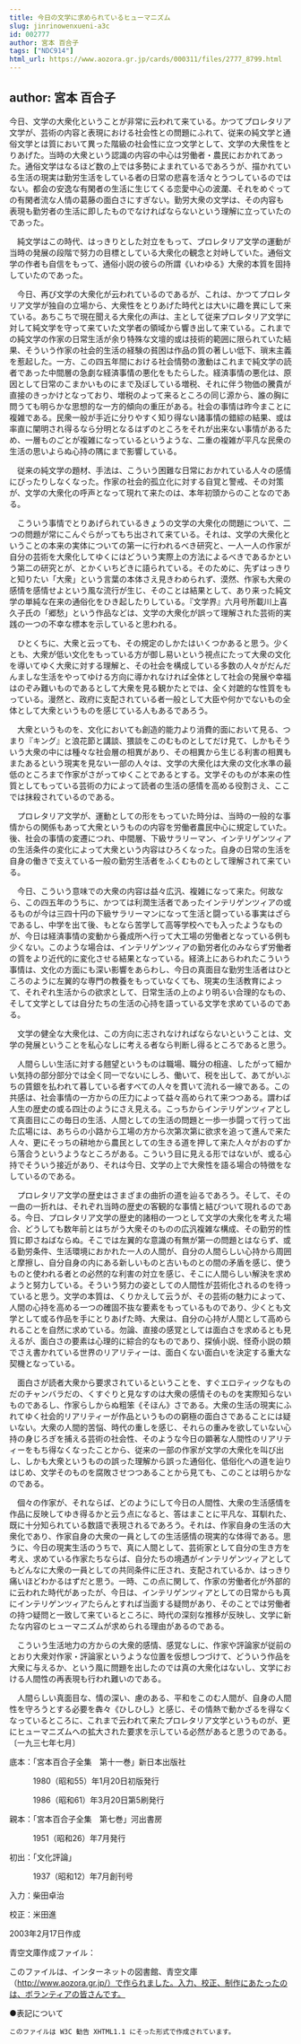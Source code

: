 ```yaml
---
title: 今日の文学に求められているヒューマニズム
slug: jinrinowenxueni-a3c
id: 002777
author: 宮本 百合子
tags: ["NDC914"]
html_url: https://www.aozora.gr.jp/cards/000311/files/2777_8799.html
---
```


## author: 宮本 百合子

今日、文学の大衆化ということが非常に云われて来ている。かつてプロレタリア文学が、芸術の内容と表現における社会性との問題にふれて、従来の純文学と通俗文学とは質において異った階級の社会性に立つ文学として、文学の大衆性をとりあげた。当時の大衆という認識の内容の中心は労働者・農民におかれてあった。通俗文学はなるほど数の上では多勢によまれているであろうが、描かれている生活の現実は勤労生活をしている者の日常の悲喜を活々とうつしているのではない。都会の安逸な有閑者の生活に生じてくる恋愛中心の波瀾、それをめぐっての有閑者流な人情の葛藤の面白さにすぎない。勤労大衆の文学は、その内容も表現も勤労者の生活に即したものでなければならないという理解に立っていたのであった。

　純文学はこの時代、はっきりとした対立をもって、プロレタリア文学の運動が当時の発展の段階で努力の目標としている大衆化の観念と対峙していた。通俗文学の作者も自信をもって、通俗小説の彼らの所謂《いわゆる》大衆的本質を固持していたのであった。

　今日、再び文学の大衆化が云われているのであるが、これは、かつてプロレタリア文学が独自の立場から、大衆性をとりあげた時代とは大いに趣を異にして来ている。あちこちで現在聞える大衆化の声は、主として従来プロレタリア文学に対して純文学を守って来ていた文学者の領域から響き出して来ている。これまでの純文学の作家の日常生活が余り特殊な文壇的或は技術的範囲に限られていた結果、そういう作家の社会的生活の経験の貧困は作品の質の著しい低下、瑣末主義を惹起した。一方、この四五年間における社会情勢の激動はこれまで純文学の読者であった中間層の急劇な経済事情の悪化をもたらした。経済事情の悪化は、原因として日常のこまかいものにまで及ぼしている増税、それに伴う物価の騰貴が直接のきっかけとなっており、増税のよって来るところの同じ源から、誰の胸に問うても明らかな思想的な一方的傾向の重圧がある。社会の事情は昨今まことに複雑である。民衆一般が手近に分りやすく知り得ない諸事情の錯綜の結果、或は率直に闡明され得るなら分明となるはずのところをそれが出来ない事情があるため、一層ものごとが複雑になっているというような、二重の複雑が平凡な民衆の生活の思いよらぬ心持の隅にまで影響している。

　従来の純文学の題材、手法は、こういう困難な日常におかれている人々の感情にぴったりしなくなった。作家の社会的孤立化に対する自覚と警戒、その対策が、文学の大衆化の呼声となって現れて来たのは、本年初頭からのことなのである。

　こういう事情でとりあげられているきょうの文学の大衆化の問題について、二つの問題が常にこんぐらがってもち出されて来ている。それは、文学の大衆化ということの本来の実体についての第一に行われるべき研究と、一人一人の作家が自分の芸術を大衆化してゆくにはどういう実際上の方法によるべきであるかという第二の研究とが、とかくいちどきに語られている。そのために、先ずはっきりと知りたい「大衆」という言葉の本体さえ見きわめられず、漠然、作家も大衆の感情を感情せよという風な流行が生じ、そのことは結果として、あり来った純文学の単純な在来の通俗化をひき起したりしている。『文学界』六月号所載川上喜久子氏の「郷愁」という作品などは、文学の大衆化が誤って理解された芸術的実践の一つの不幸な標本を示していると思われる。

　ひとくちに、大衆と云っても、その規定のしかたはいくつかあると思う。少くとも、大衆が低い文化をもっている方が御し易いという視点にたって大衆の文化を導いてゆく大衆に対する理解と、その社会を構成している多数の人々がだんだんましな生活をやってゆける方向に導かれなければ全体として社会の発展や幸福はのぞみ難いものであるとして大衆を見る観かたとでは、全く対蹠的な性質をもっている。漫然と、政府に支配されている者一般として大臣や何かでないもの全体として大衆というものを感じている人もあるであろう。

　大衆というものを、文化においても創造的能力より消費的面において見る、つまり『キング』と浪花節と講談、猥談をこのむものとしてだけ見て、しかもそういう大衆の中には種々な社会層の相異があり、その相異から生じる利害の相異もまたあるという現実を見ない一部の人々は、文学の大衆化は大衆の文化水準の最低のところまで作家がさがってゆくことであるとする。文学そのものが本来の性質としてもっている芸術の力によって読者の生活の感情を高める役割さえ、ここでは抹殺されているのである。

　プロレタリア文学が、運動としての形をもっていた時分は、当時の一般的な事情からの関係もあって大衆というものの内容を労働者農民中心に規定していた。後、社会の事情の変遷につれ、中間層、下級サラリーマン、インテリゲンツィアの生活条件の変化によって大衆という内容はひろくなった。自身の日常の生活を自身の働きで支えている一般の勤労生活者をふくむものとして理解されて来ている。

　今日、こういう意味での大衆の内容は益々広汎、複雑になって来た。何故なら、この四五年のうちに、かつては利潤生活者であったインテリゲンツィアの或るものが今は三四十円の下級サラリーマンになって生活と闘っている事実はざらであるし、中学を出て後、もとなら苦学して高等学校へでも入ったようなものが、今日は経済事情の変動から養成所へ行って大工場の労働者となっている例も少くない。このような場合は、インテリゲンツィアの勤労者化のみならず労働者の質をより近代的に変化させる結果となっている。経済上にあらわれたこういう事情は、文化の方面にも深い影響をあらわし、今日の真面目な勤労生活者はひところのように左翼的な専門の教養をもっていなくても、現実の生活教育によって、それぞれ生活からの欲求として、日常生活の上のより明るい合理的なもの、そして文学としては自分たちの生活の心持を語っている文学を求めているのである。

　文学の健全な大衆化は、この方向に志されなければならないということは、文学の発展ということを私心なしに考える者なら判断し得るところであると思う。

　人間らしい生活に対する翹望というものは職場、職分の相違、したがって細かい気持の部分部分では全く同一でないにしろ、働いて、税を出して、あてがいぶちの賃銀を払われて暮している者すべての人々を貫いて流れる一線である。この共感は、社会事情の一方からの圧力によって益々高められて来つつある。謂わば人生の歴史の或る四辻のようにさえ見える。こっちからインテリゲンツィアとして真面目にこの毎日の生活、人間としての生活の問題と一歩一歩闘って行って出た広場には、あちらの小路から工場の方から次第次第に欲求を追って進んで来た人々、更にそっちの耕地から農民としての生きる道を押して来た人々がおのずから落合うというようなところがある。こういう目に見える形ではないが、或る心持でそういう接近があり、それは今日、文学の上で大衆性を語る場合の特徴をなしているのである。

　プロレタリア文学の歴史はさまざまの曲折の道を辿るであろう。そして、その一曲の一折れは、それぞれ当時の歴史の客観的な事情と結びついて現れるのである。今日、プロレタリア文学の歴史的諸相の一つとして文学の大衆化を考えた場合、どうしても数年前とはちがう大衆そのものの広汎複雑な構成、その勤労的性質に即さねばならぬ。そこでは左翼的な意識の有無が第一の問題とはならず、或る勤労条件、生活環境におかれた一人の人間が、自分の人間らしい心持から周囲と摩擦し、自分自身の内にある新しいものと古いものとの間の矛盾を感じ、使うものと使われる者との必然的な利害の対立を感じ、そこに人間らしい解決を求めようと努力している。そういう努力の姿としての人間性が芸術化されるのを待っていると思う。文学の本質は、くりかえして云うが、その芸術の魅力によって、人間の心持を高める一つの確固不抜な要素をもっているものであり、少くとも文学として或る作品を手にとりあげた時、大衆は、自分の心持が人間として高められることを自然に求めている。勿論、直接の感覚としては面白さを求めるとも見えるが、面白さの要素は心理的に綜合的なものであり、探偵小説、怪奇小説の類でさえ書かれている世界のリアリティーは、面白くない面白いを決定する重大な契機となっている。

　面白さが読者大衆から要求されているということを、すぐエロティックなものだのチャンバラだの、くすぐりと見なすのは大衆の感情そのものを実際知らないものであるし、作家らしからぬ粗笨《そほん》さである。大衆の生活の現実にふれてゆく社会的リアリティーが作品というものの窮極の面白さであることには疑いない。大衆の人間的苦悩、時代の重しを感じ、それらの重みを欲していない心持の身じろぎを捕える芸術の社会性、そのような今日の顕著な人間性のリアリティーをもち得なくなったことから、従来の一部の作家が文学の大衆化を叫び出し、しかも大衆というものの誤った理解から誤った通俗化、低俗化への道を辿りはじめ、文学そのものを腐敗させつつあることから見ても、このことは明らかなのである。

　個々の作家が、それならば、どのようにして今日の人間性、大衆の生活感情を作品に反映してゆき得るかと云う点になると、答はまことに平凡な、耳馴れた、既に十分知られている数語で表現されるであろう。それは、作家自身の生活の大衆化であり、作家自身の大衆の一員としての生活感情の現実的な体得である。思うに、今日の現実生活のうちで、真に人間として、芸術家として自分の生き方を考え、求めている作家たちならば、自分たちの境遇がインテリゲンツィアとしてもどんなに大衆の一員としての共同条件に圧され、支配されているか、はっきり痛いほどわかるはずだと思う。一時、この点に関して、作家の労働者化が外部的に云われた時代があったが、今日は、インテリゲンツィアとしての日常からも真にインテリゲンツィアたらんとすれば当面する疑問があり、そのことでは労働者の持つ疑問と一致して来ているところに、時代の深刻な推移が反映し、文学に新たな内容のヒューマニズムが求められる理由があるのである。

　こういう生活地力の方からの大衆的感情、感覚なしに、作家や評論家が従前のとおり大衆対作家・評論家というような位置を仮想しつづけて、どういう作品を大衆に与えるか、という風に問題を出したのでは真の大衆化はないし、文学における人間性の再表現も行われ難いのである。

　人間らしい真面目な、情の深い、慮のある、平和をこのむ人間が、自身の人間性を守ろうとする必要を犇々《ひしひし》と感じ、その情熱で動かざるを得なくなっているところに、これまで云われて来たプロレタリア文学というものが、更にヒューマニズムへの拡大された要求を示している必然があると思うのである。〔一九三七年七月〕













底本：「宮本百合子全集　第十一巻」新日本出版社


　　　1980（昭和55）年1月20日初版発行

　　　1986（昭和61）年3月20日第5刷発行

親本：「宮本百合子全集　第七巻」河出書房

　　　1951（昭和26）年7月発行

初出：「文化評論」

　　　1937（昭和12）年7月創刊号

入力：柴田卓治

校正：米田進

2003年2月17日作成

青空文庫作成ファイル：

このファイルは、インターネットの図書館、青空文庫（http://www.aozora.gr.jp/）で作られました。入力、校正、制作にあたったのは、ボランティアの皆さんです。











●表記について


	このファイルは W3C 勧告 XHTML1.1 にそった形式で作成されています。